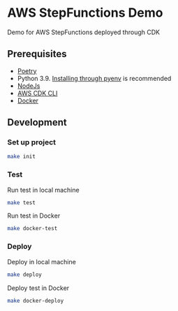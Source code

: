 # AWS StepFunctions Demo

Demo for AWS StepFunctions deployed through CDK

## Prerequisites
* [Poetry](https://python-poetry.org/docs/master/#installation)
* Python 3.9. [Installing through pyenv](https://github.com/pyenv/pyenv) is recommended
* [NodeJs](https://nodejs.org/en/)
* [AWS CDK CLI](https://docs.aws.amazon.com/cdk/latest/guide/cli.html)
* [Docker](https://docs.docker.com/get-docker/)

## Development
### Set up project
```bash
make init
```
### Test
Run test in local machine 
```bash
make test
```

Run test in Docker
```bash
make docker-test
```

### Deploy
Deploy in local machine 
```bash
make deploy
```

Deploy test in Docker
```bash
make docker-deploy
```
